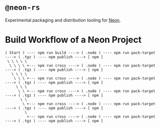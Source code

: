 # `@neon-rs`

Experimental packaging and distribution tooling for [Neon](https://neon-bindings.com).

# Build Workflow of a Neon Project

```
( Start ) ---- npm run build ----> ( .node ) ---- npm run pack-target ----> ( .tgz ) ---- npm publish ----> [ npm ]
 \ \ \ \ \
  \ \ \ \ +--- npm run cross ----> ( .node ) ---- npm run pack-target ----> ( .tgz ) ---- npm publish ----> [ npm ]
   \ \ \ \
    \ \ \ +--- npm run cross ----> ( .node ) ---- npm run pack-target ----> ( .tgz ) ---- npm publish ----> [ npm ]
     \ \ \
      \ \ +--- npm run cross ----> ( .node ) ---- npm run pack-target ----> ( .tgz ) ---- npm publish ----> [ npm ]
       \ \
        \ +--- npm run cross ----> ( .node ) ---- npm run pack-target ----> ( .tgz ) ---- npm publish ----> [ npm ]
         \
          +--- npm run cross ----> ( .node ) ---- npm run pack-target ----> ( .tgz ) ---- npm publish ----> [ npm ]
```

